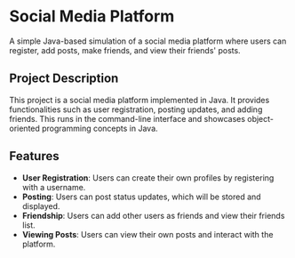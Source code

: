 # Social Media Platform

A simple Java-based simulation of a social media platform where users can register, add posts, make friends, and view their friends' posts.

## Project Description
This project is a social media platform implemented in Java. It provides functionalities such as user registration, posting updates, and adding friends. This runs in the command-line interface and showcases object-oriented programming concepts in Java.

## Features
- **User Registration**: Users can create their own profiles by registering with a username.
- **Posting**: Users can post status updates, which will be stored and displayed.
- **Friendship**: Users can add other users as friends and view their friends list.
- **Viewing Posts**: Users can view their own posts and interact with the platform.
